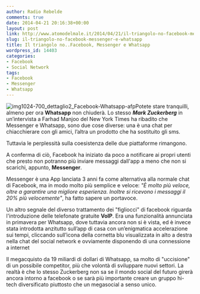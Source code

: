 ```yaml
---
author: Radio Rebelde
comments: true
date: 2014-04-21 20:16:38+00:00
layout: post
link: http://www.atomodelmale.it/2014/04/21/il-triangolo-no-facebook-messenger-e-whatsapp/
slug: il-triangolo-no-facebook-messenger-e-whatsapp
title: Il triangolo no..Facebook, Messenger e Whatsapp
wordpress_id: 14403
categories:
- Facebook
- Social Network
tags:
- Facebook
- Messenger
- Whatsapp
---
```


![img1024-700_dettaglio2_Facebook-Whatsapp-afp](http://www.atomodelmale.it/wp-content/uploads/2014/04/img1024-700_dettaglio2_Facebook-Whatsapp-afp-300x222.jpg)Potete stare tranquilli, almeno per ora **Whatsapp** non chiuderà.
Lo stesso _**Mark Zuckerberg**_ in un’intervista a Farhad Manjoo del New York Times ha ribadito che Messenger e Whatsapp, sono due cose diverse: una è una chat per chiacchierare con gli amici, l’altra un prodotto che ha sostituito gli sms.

Tuttavia le perplessità sulla coesistenza delle due piattaforme rimangono.

A conferma di ciò, Facebook ha iniziato da poco a notificare ai propri utenti che presto non potranno più inviare messaggi dall'app a meno che non si scarichi, appunto, **Messenger**.

Messenger è una App lanciata 3 anni fa come alternativa alla normale chat di Facebook, ma in modo molto più semplice e veloce: _"È molto più veloce, oltre a garantire una migliore esperienza. Inoltre si ricevono i messaggi il 20% più velocemente"_, ha fatto sapere un portavoce.

Un altro segnale del diverso trattamento dei "figliocci" di facebook riguarda l'introduzione delle telefonate gratuite **VoIP**. Era una funzionalità annunciata in primavera per Whatsapp, dove tuttavia ancora non si è vista, ed è invece stata introdotta anzitutto sull’app di casa con un’enigmatica accelerazione sui tempi, cliccando sull’icona della cornetta blu visualizzata in alto a destra nella chat del social network e ovviamente disponendo di una connessione a internet



Il megacquisto da 19 miliardi di dollari di Whatsapp, sa molto di "uccisione" di un possibile competitor, più che volontà di sviluppare nuovi settori. La realtà è che lo stesso Zuckerberg non sa se il mondo social del futuro girerà ancora intorno a facebook o se sarà più importante creare un gruppo hi-tech diversificato piuttosto che un megasocial a senso unico.
